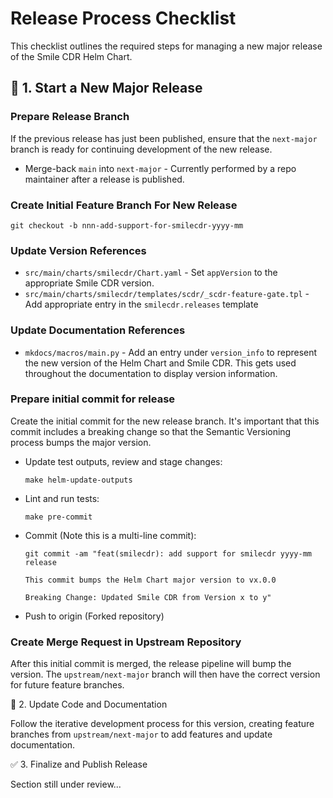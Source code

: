 # Release Process Checklist
This checklist outlines the required steps for managing a new major release of the Smile CDR Helm Chart.

## 🔀 1. Start a New Major Release

### Prepare Release Branch
If the previous release has just been published, ensure that the `next-major` branch is ready for continuing development of the new release.

* Merge-back `main` into `next-major` - Currently performed by a repo maintainer after a release is published.

### Create Initial Feature Branch For New Release

```
git checkout -b nnn-add-support-for-smilecdr-yyyy-mm
```

### Update Version References

* `src/main/charts/smilecdr/Chart.yaml` - Set `appVersion` to the appropriate Smile CDR version.
* `src/main/charts/smilecdr/templates/scdr/_scdr-feature-gate.tpl` - Add appropriate entry in the `smilecdr.releases` template


### Update Documentation References

* `mkdocs/macros/main.py` - Add an entry under `version_info` to represent the new version of the Helm Chart and Smile CDR. This gets used throughout the documentation to display version information.

### Prepare initial commit for release

Create the initial commit for the new release branch. It's important that this commit includes a breaking change so that the Semantic Versioning process bumps the major version.

* Update test outputs, review and stage changes:
   ```
   make helm-update-outputs
   ```
* Lint and run tests:
   ```
   make pre-commit
   ```
* Commit (Note this is a multi-line commit):
   ```
   git commit -am "feat(smilecdr): add support for smilecdr yyyy-mm release

   This commit bumps the Helm Chart major version to vx.0.0

   Breaking Change: Updated Smile CDR from Version x to y"
   ```
* Push to origin (Forked repository)

### Create Merge Request in Upstream Repository

After this initial commit is merged, the release pipeline will bump the version. The `upstream/next-major` branch will then have the correct version for future feature branches.

📘 2. Update Code and Documentation

Follow the iterative development process for this version, creating feature branches from `upstream/next-major` to add features and update documentation.

✅ 3. Finalize and Publish Release

Section still under review...
